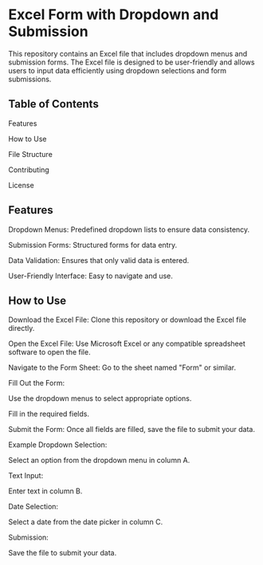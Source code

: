 # Excel Form with Dropdown and Submission
This repository contains an Excel file that includes dropdown menus and submission forms. The Excel file is designed to be user-friendly and allows users to input data efficiently using dropdown selections and form submissions.

## Table of Contents
Features

How to Use

File Structure

Contributing

License

## Features
Dropdown Menus: Predefined dropdown lists to ensure data consistency.

Submission Forms: Structured forms for data entry.

Data Validation: Ensures that only valid data is entered.

User-Friendly Interface: Easy to navigate and use.

## How to Use
Download the Excel File: Clone this repository or download the Excel file directly.

Open the Excel File: Use Microsoft Excel or any compatible spreadsheet software to open the file.

Navigate to the Form Sheet: Go to the sheet named "Form" or similar.

Fill Out the Form:

Use the dropdown menus to select appropriate options.

Fill in the required fields.

Submit the Form: Once all fields are filled, save the file to submit your data.

Example
Dropdown Selection:

Select an option from the dropdown menu in column A.

Text Input:

Enter text in column B.

Date Selection:

Select a date from the date picker in column C.

Submission:

Save the file to submit your data.
